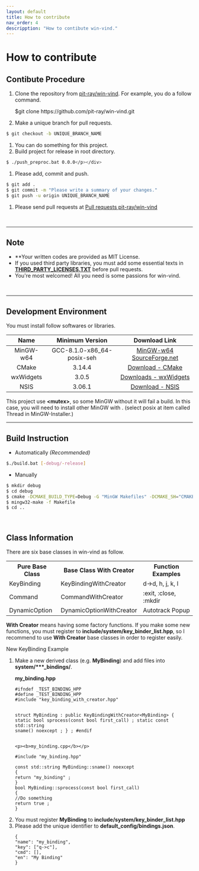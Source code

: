 ```yaml
---
layout: default
title: How to contribute
nav_order: 4
descripption: "How to contibute win-vind."
---
```

# How to contribute

## Contibute Procedure
1. Clone the repository from <a href="https://github.com/pit-ray/win-vind">pit-ray/win-vind</a>. For example, you do a follow command.
    <div class="code"><p>$git clone https://github.com/pit-ray/win-vind.git</p></div>

1. Make a unique branch for pull requests.
```bash
$ git checkout -b UNIQUE_BRANCH_NAME
```
1. You can do something for this project.  
1. Build project for release in root directory.
``` bash
$ ./push_preproc.bat 0.0.0</p></div>
```
1. Please add, commit and push.
```bash
$ git add .
$ git commit -m "Please write a summary of your changes."
$ git push -u origin UNIQUE_BRANCH_NAME
```
1. Please send pull requests at <a href="https://github.com/pit-ray/win-vind/pulls">Pull requests pit-ray/win-vind</a></li>

<br>
<hr>

## Note
- **Your written codes are provided as MIT License.
- If you used third party libraries, you must add some essential texts in <a href="https://github.com/pit-ray/win-vind/blob/master/THIRD_PARTY_LICENSES.txt">**THIRD_PARTY_LICENSES.TXT**</a> before pull requests.
- You're most welcomed! All you need is some passions for win-vind.

<br>
<hr>

## Development Environment
You must install follow softwares or libraries.  

|Name|Minimum Version|Download Link|
|:---:|:---:|:---:|
|MinGW-w64|GCC-8.1.0-x86_64-posix-seh|<a href="https://sourceforge.net/projects/mingw-w64/files/mingw-w64/">MinGW-w64 SourceForge.net</a>|
|CMake|3.14.4|<a href="https://cmake.org/download/">Download - CMake</a>|
|wxWidgets|3.0.5|<a href="https://www.wxwidgets.org/downloads/">Downloads - wxWidgets</a>|
|NSIS|3.06.1|<a href="https://nsis.sourceforge.io/Download">Download - NSIS</a>|

This project use **&lt;mutex&gt;**, so some MinGW without it will fail a build. In this case, you will need to install other MinGW with <mutex>. (select posix at item called Thread in MinGW-Installer.)

<hr>

## Build Instruction
- Automatically *(Recommended)*
```bash
$./build.bat [-debug/-release]
```
- Manually
```bash
$ mkdir debug
$ cd debug
$ cmake -DCMAKE_BUILD_TYPE=Debug -G "MinGW Makefiles" -DCMAKE_SH="CMAKE_SH-NOTFOUND" ..
$ mingw32-make -f Makefile
$ cd ..
```
<br>

## Class Information
There are six base classes in win-vind as follow.
<table class="long">
    <tbody>
        <tr>
            <th>Pure Base Class</th>
            <th><div>Base Class With Creator</div></th>
            <th>Function Examples</th>
        </tr>
        <tr>
            <td>KeyBinding</td>
            <td><div>KeyBindingWithCreator</div></td>
            <td><span class="code">d-&gt;d</span>, <span class="code">h</span>, <span class="code">j</span>, <span class="code">k</span>, <span class="code">l</span></td>
        </tr>
        <tr>
            <td>Command</td>
            <td><div>CommandWithCreator</div></td>
            <td><span class="code">:exit</span>, <span class="code">:close</span>, <span class="code">:mkdir</span></td>
        </tr>
        <tr>
            <td>DynamicOption</td>
            <td><div>DynamicOptionWithCreator</div></td>
            <td>Autotrack Popup</td>
        </tr>
    </tbody>
</table>

<p><b>With Creator</b> means having some factory functions. If you make some new functions, you must register to <b>include/system/key_binder_list.hpp</b>, so I recommend to use <b>With Creator</b> base classes in order to register easily.</p>

<div class="sect2">New KeyBinding Example</div>
<ol>
    <li>Make a new derived class (e.g. <b>MyBinding</b>) and add files into <b>system/***_bindings/</b>.</li>
    <p><b>my_binding.hpp</b></p>
<pre class="prettyprint"><code class="lang-cpp">#ifndef _TEST_BINDING_HPP
#define _TEST_BINDING_HPP
#include "key_binding_with_creator.hpp"

struct MyBinding : public KeyBindingWithCreator&lt;MyBinding&gt;
{
static bool sprocess(const bool first_call) ;
static const std::string sname() noexcept ;
} ;
#endif
</code></pre>

    <p><b>my_binding.cpp</b></p>
<pre class="prettyprint"><code class="lang-cpp">#include "my_binding.hpp"

const std::string MyBinding::sname() noexcept
{
return "my_binding" ;
}
bool MyBinding::sprocess(const bool first_call)
{
//Do something
return true ;
}
</code></pre>
<li>You must register <b>MyBinding</b> to <b>include/system/key_binder_list.hpp</b></li>
<li>Please add the unique identifier to <b>default_config/bindings.json</b>.</li>
<pre class="prettyprint"><code class="lang-json">{
"name": "my_binding",
"key": ["q-&gt;c"],
"cmd": [],
"en": "My Binding"
}
</code></pre>
</ol>
<br>
<br>
<br>
